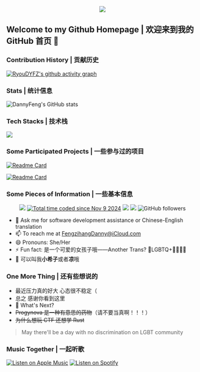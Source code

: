 <p align='center'>
    <img src="https://capsule-render.vercel.app/api?type=waving&color=auto&height=300&section=header&text=Hi%20there%20👋&fontSize=90&animation=fadeIn&fontAlignY=38&desc=Amour%20de%20Chine&descAlignY=51&descAlign=62"/>
</p>

## Welcome to my Github Homepage | 欢迎来到我的 GitHub 首页 🎉

### Contribution History | 贡献历史
[![RyouDYFZ's github activity graph](https://github-readme-activity-graph.vercel.app/graph?username=RyouDYFZ&theme=github-compact)](https://github.com/ashutosh00710/github-readme-activity-graph)

### Stats | 统计信息
![DannyFeng's GitHub stats](https://github-readme-stats-fengzihangcodes-projects.vercel.app/api?username=RyouDYFZ&count_private=true&show_icons=true&theme=dracula)

### Tech Stacks | 技术栈
<img src="https://skillicons.dev/icons?i=git,c,cpp,cs,swift,py,java,kotlin,js,ts,vue,dotnet,md,powershell,eclipse,androidstudio,idea,visualstudio,vscode,cloudflare,azure,vercel,apple,windows,linux,ubuntu" />

### Some Participated Projects | 一些参与过的项目
[![Readme Card](https://github-readme-stats-fengzihangcodes-projects.vercel.app/api/pin/?username=ClassIsland&repo=ClassIsland)](https://github.com/ClassIsland/ClassIsland)

[![Readme Card](https://github-readme-stats-fengzihangcodes-projects.vercel.app/api/pin/?username=Groupguanfang&repo=arkTS)](https://github.com/Groupguanfang/arkTS)

### Some Pieces of Information | 一些基本信息
<p align="center">
    <a href="https://github.com/RyouDYFZ"><img src="https://img.shields.io/badge/GitHub-RyouDYFZ-blue?logo=github" /></a>
    <a href="https://wakatime.com/@c6e2a898-2862-41ed-95c0-1d69eecf6936"><img src="https://wakatime.com/badge/user/c6e2a898-2862-41ed-95c0-1d69eecf6936.svg" alt="Total time coded since Nov 9 2024" /></a>
    <a href="https://space.bilibili.com/77079756"><img src="https://img.shields.io/badge/哔哩哔哩-DannyFenggggg-pink?logo=bilibili" /></a>
    <img src="https://komarev.com/ghpvc/?username=FengzihangCode" />
    <img alt="GitHub followers" src="https://img.shields.io/github/followers/ryoudyfz">
</p>

- 💬 Ask me for software development assistance or Chinese-English translation
- 📫 To reach me at FengzihangDanny@iCloud.com
- 😄 Pronouns: She/Her
- ⚡ Fun fact: 是一个可爱的女孩子哦——Another Trans? 🌈LGBTQ+🏳‍🌈🏳️‍⚧️
- 🥰 可以叫我**小希子**或者**凉**哦

### One More Thing | 还有些想说的
- 最近压力真的好大 心态很不稳定（
- 总之 感谢你看到这里
- 🎇 What's Next?
- ~~Progynova 是一种有意思的药物~~（请不要当真啊！！！）
- ~~为什么想玩 CTF 还想学 Rust~~

> May there'll be a day with no discrimination on LGBT community

### Music Together | 一起听歌

[![Listen on Apple Music](https://img.shields.io/badge/Listen_on_Apple_Music-ff2a00?logo=apple&logoColor=white)](https://music.apple.com/cn/playlist/dannyfengzihang%E5%96%9C%E6%AC%A2%E7%9A%84%E9%9F%B3%E4%B9%90/pl.u-qxylEMJF348P7ZG)
[![Listen on Spotify](https://img.shields.io/badge/Listen_on_Spotify-1DB954?logo=spotify&logoColor=white)](https://open.spotify.com/playlist/1c1PmoM8ldmDY4R4VUJmdS?si=f496759fe1f14e51)
